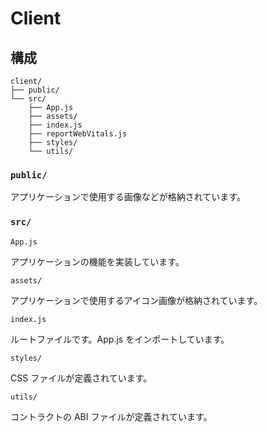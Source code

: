 # Client

## 構成

```
client/
├── public/
└── src/
    ├── App.js
    ├── assets/
    ├── index.js
    ├── reportWebVitals.js
    ├── styles/
    └── utils/
```

### `public/`

アプリケーションで使用する画像などが格納されています。

### `src/`

`App.js`

アプリケーションの機能を実装しています。

`assets/`

アプリケーションで使用するアイコン画像が格納されています。

`index.js`

ルートファイルです。App.js をインポートしています。

`styles/`

CSS ファイルが定義されています。

`utils/`

コントラクトの ABI ファイルが定義されています。
